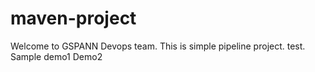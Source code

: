 # maven-project ##

Welcome to GSPANN Devops team.
This is simple pipeline project.
test.
Sample demo1
Demo2
